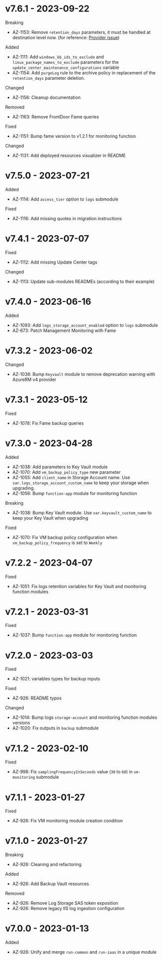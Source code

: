 # v7.6.1 - 2023-09-22

Breaking
  * AZ-1153: Remove `retention_days` parameters, it must be handled at destination level now. (for reference: [Provider issue](https://github.com/hashicorp/terraform-provider-azurerm/issues/23051))

Added
  * AZ-1111: Add `windows_kb_ids_to_exclude` and `linux_package_names_to_exclude` parameters for the `update_center_maintenance_configurations` variable
  * AZ-1154: Add `purgeLog` rule to the archive policy in replacement of the `retention_days` parameter deletion.

Changed
  * AZ-1156: Cleanup documentation

Removed
  * AZ-1163: Remove FrontDoor Fame queries

Fixed
  * AZ-1151: Bump fame version to v1.2.1 for monitoring function

Changed
  * AZ-1131: Add deployed resources visualizer in README

# v7.5.0 - 2023-07-21

Added
  * AZ-1114: Add `access_tier` option to `logs` submodule

Fixed
  * AZ-1116: Add missing quotes in migration instructions

# v7.4.1 - 2023-07-07

Fixed
  * AZ-1112: Add missing Update Center tags

Changed
  * AZ-1113: Update sub-modules READMEs (according to their example)

# v7.4.0 - 2023-06-16

Added
  * AZ-1093: Add `logs_storage_account_enabled` option to `logs` submodule
  * AZ-673: Patch Management Monitoring with Fame

# v7.3.2 - 2023-06-02

Changed
  * AZ-1038: Bump `Keyvault` module to remove deprecation warning with AzureRM v4 provider

# v7.3.1 - 2023-05-12

Fixed
  * AZ-1078: Fix Fame backup queries

# v7.3.0 - 2023-04-28

Added
  * AZ-1038: Add parameters to Key Vault module
  * AZ-1070: Add `vm_backup_policy_type` new parameter
  * AZ-1055: Add `client_name` in Storage Account name. Use `var.logs_storage_account_custom_name` to keep your storage when upgrading.
  * AZ-1056: Bump `function-app` module for monitoring function

Breaking
  * AZ-1038: Bump Key Vault module. Use `var.keyvault_custom_name` to keep your Key Vault when upgrading

Fixed
  * AZ-1070: Fix VM backup policy configuration when `vm_backup_policy_frequency` is set to `Weekly`

# v7.2.2 - 2023-04-07

Fixed
  * AZ-1051: Fix logs retention variables for Key Vault and monitoring function modules

# v7.2.1 - 2023-03-31

Fixed
  * AZ-1037: Bump `function-app` module for monitoring function

# v7.2.0 - 2023-03-03

Fixed
  * AZ-1021: variables types for backup inputs

Fixed
  * AZ-926: README typos

Changed
  * AZ-1014: Bump logs `storage-account` and monitoring function modules versions
  * AZ-1020: Fix outputs in `backup` submodule

# v7.1.2 - 2023-02-10

Fixed
  * AZ-998: Fix `samplingFrequencyInSeconds` value (`30` to `60`) in `vm-monitoring` submodule

# v7.1.1 - 2023-01-27

Fixed
  * AZ-926: Fix VM monitoring module creation condition

# v7.1.0 - 2023-01-27

Breaking
  * AZ-926: Cleaning and refactoring

Added
  * AZ-926: Add Backup Vault resources

Removed
  * AZ-926: Remove Log Storage SAS token exposition
  * AZ-926: Remove legacy IIS log ingestion configuration

# v7.0.0 - 2023-01-13

Added
  * AZ-926: Unify and merge `run-common` and `run-iaas` in a unique module
